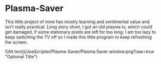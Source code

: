 # Plasma-Saver

This little project of mine has mostly learning and sentimental value and isn't really practical.
Long story short, I got an old plasma tv, which could get damaged, if some stationary pixels are left for too long.
I am too lazy to keep switching the TV off so I made this little program to keep refreshing the screen.

![Alt text](/JoeScripter/Plasma-Saver/Plasma Saver window.png?raw=true "Optional Title")
